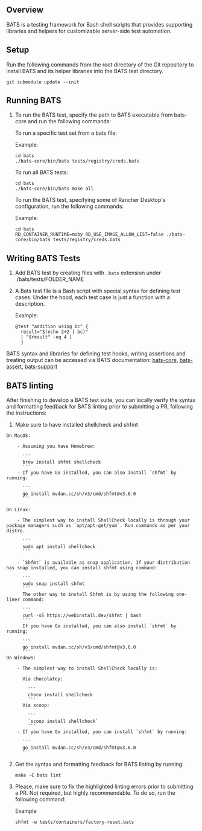 ## Overview

BATS is a testing framework for Bash shell scripts that provides supporting libraries and helpers for customizable server-side test automation.

## Setup

Run the following commands from the root directory of the Git repository to install BATS and its helper libraries into the BATS test directory.

```
git submodule update --init
```

## Running BATS

1. To run the BATS test, specify the path to BATS executable from bats-core and run the following commands:

    To run a specific test set from a bats file:

      Example:

      ```
      cd bats
      ./bats-core/bin/bats tests/registry/creds.bats
      ```

    To run all BATS tests:

      ```
      cd bats
      ./bats-core/bin/bats make all
      ```

    To run the BATS test, specifying some of Rancher Desktop's configuration, run the following commands:

      Example:

      ```
      cd bats
      RD_CONTAINER_RUNTIME=moby RD_USE_IMAGE_ALLOW_LIST=false ./bats-core/bin/bats tests/registry/creds.bats
      ```

## Writing BATS Tests

1. Add BATS test by creating files with `.bats` extension under ./bats/tests/FOLDER_NAME
2. A Bats test file is a Bash script with special syntax for defining test cases. Under the hood, each test case is just a function with a description.

    Example:
    ```
    @test "addition using bc" {
      result="$(echo 2+2 | bc)"
      [ "$result" -eq 4 ]
      }
    ```
  BATS syntax and libraries for defining test hooks, writing assertions and treating output can be accessed via BATS documentation: [bats-core](https://bats-core.readthedocs.io/en/stable/), [bats-assert](https://github.com/bats-core/bats-assert), [bats-support](https://github.com/ztombol/bats-support)

## BATS linting

After finishing to develop a BATS test suite, you can locally verify the syntax and formatting feedback for BATS linting prior to submitting a PR, following the instructions:

  1. Make sure to have installed shellcheck and shfmt

    On MacOS:

        - Assuming you have Homebrew:

          ```
          brew install shfmt shellcheck
          ```
        - If you have Go installed, you can also install `shfmt` by running:

          ```
          go install mvdan.cc/sh/v3/cmd/shfmt@v3.6.0
          ```

    On Linux:

        - The simplest way to install ShellCheck locally is through your package managers such as `apt/apt-get/yum`. Run commands as per your distro.

          ```
          sudo apt install shellcheck
          ```

        - `Shfmt` is available as snap application. If your distribution has snap installed, you can install shfmt using command:

          ```
          sudo snap install shfmt
          ```
          The other way to install Shfmt is by using the following one-liner command:

          ```
          curl -sS https://webinstall.dev/shfmt | bash
          ```
          If you have Go installed, you can also install `shfmt` by running:

          ```
          go install mvdan.cc/sh/v3/cmd/shfmt@v3.6.0
          ```
    On Windows:

        - The simplest way to install ShellCheck locally is:

          Via chocolatey:

            ```
            choco install shellcheck
            ```
          Via scoop:

            ```
            `scoop install shellcheck`
            ```
        - If you have Go installed, you can install `shfmt` by running:

          ```
          go install mvdan.cc/sh/v3/cmd/shfmt@v3.6.0
          ```

  2. Get the syntax and formatting feedback for BATS linting by running:

      ```
      make -C bats lint
      ```
3. Please, make sure to fix the highlighted linting errors prior to submitting a PR. Not required, but highly recommendable. To do so, run the following command:

    Example
    ```
    shfmt -w tests/containers/factory-reset.bats
    ```

